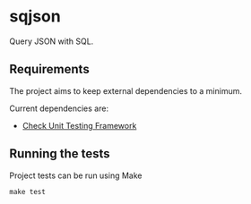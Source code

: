 # sqjson

Query JSON with SQL.

## Requirements

The project aims to keep external dependencies to a minimum.

Current dependencies are:
 - [Check Unit Testing Framework](https://libcheck.github.io/check/)

## Running the tests

Project tests can be run using Make

```shell
make test
```
